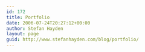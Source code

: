 ```yaml
---
id: 172
title: Portfolio
date: 2006-07-24T20:27:12+00:00
author: Stefan Hayden
layout: page
guid: http://www.stefanhayden.com/blog/portfolio/
---
```


